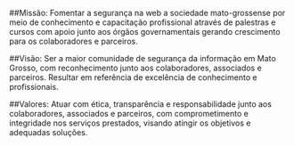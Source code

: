 ##Missão:
Fomentar a segurança na web a sociedade mato-grossense por meio de conhecimento e capacitação profissional através de palestras e cursos com apoio junto aos órgãos governamentais gerando crescimento para os colaboradores e parceiros. 

##Visão: 
Ser a maior comunidade de segurança da informação em Mato Grosso, com reconhecimento junto aos colaboradores, associados e parceiros. Resultar em referência de excelência de conhecimento e profissionais.

##Valores:
Atuar com ética, transparência e responsabilidade junto aos colaboradores, associados e parceiros, com comprometimento e integridade nos serviços prestados, visando atingir os objetivos e adequadas soluções. 